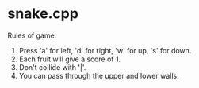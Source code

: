 # snake.cpp
Rules of game:
  1. Press 'a' for left, 'd' for right, 'w' for up, 's' for down.
  2. Each fruit will give a score of 1.
  3. Don't collide with '|'.
  4. You can pass through the upper and lower walls.
